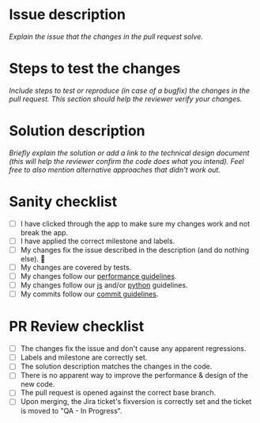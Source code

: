 <!-- If your PR depends on other tickets or PRs, you can list them here
# Dependencies

This PR is `on hold` until the dependencies are merged:

- [ ] GGRC-1234
- [ ] #1234
-->

# Issue description

*Explain the issue that the changes in the pull request solve.*

# Steps to test the changes

*Include steps to test or reproduce (in case of a bugfix) the changes in the pull request. This section should help the reviewer verify your changes.*

# Solution description

*Briefly explain the solution or add a link to the technical design document (this will help the reviewer confirm the code does what you intend). Feel free to also mention alternative approaches that didn't work out.*

# Sanity checklist

- [ ] I have clicked through the app to make sure my changes work and not break the app.
- [ ] I have applied the correct milestone and labels.
- [ ] My changes fix the issue described in the description (and do nothing else). 🤞
- [ ] My changes are covered by tests.
- [ ] My changes follow our [performance guidelines](https://github.com/google/ggrc-core/blob/dev/docs/source/contributing/performance.rst).
- [ ] My changes follow our [js](https://github.com/google/ggrc-core/blob/dev/docs/source/contributing/javascript.rst) and/or [python](https://github.com/google/ggrc-core/blob/dev/docs/source/contributing/python.rst) guidelines.
- [ ] My commits follow our [commit guidelines](https://github.com/google/ggrc-core/blob/dev/docs/source/contributing/git/how_to_write_a_commit_message.rst).

<!-- If your PR includes a migration include the additional checklist items
# Migration checklist
- [ ] Migration passes all checks from our [PR review guidelines](https://github.com/google/ggrc-core/blob/dev/docs/source/contributing/git/reviewing_pull_requests.rst#reviewing-a-pr-containing-database-migration-scripts)
- [ ] Upon merging, add 'check migration chain' and 'kokoro:force-run' labels to all open PRs with a label 'migration'
- [ ] Upon merging, update 'table structure changes' in weekly deployment documentation
-->

# PR Review checklist

- [ ] The changes fix the issue and don't cause any apparent regressions.
- [ ] Labels and milestone are correctly set.
- [ ] The solution description matches the changes in the code.
- [ ] There is no apparent way to improve the performance & design of the new code.
- [ ] The pull request is opened against the correct base branch.
- [ ] Upon merging, the Jira ticket's fixversion is correctly set and the ticket is moved to "QA - In Progress".

<!-- If your code is not finished yet can include a TODO check list
# TODO

- [ ] First item on the TODO
-->
